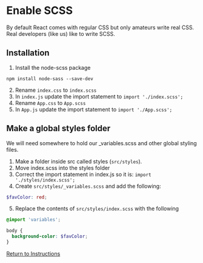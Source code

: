 # Enable SCSS
By default React comes with regular CSS but only amateurs write real CSS.  Real developers (like us) like to write SCSS.

## Installation

1.  Install the node-scss package

```shell
npm install node-sass --save-dev
```
2.  Rename `index.css` to `index.scss`
3.  In `index.js` update the import statement to `import './index.scss';`
4.  Rename `App.css` to `App.scss`
5.  In `App.js` update the import statement to `import './App.scss';`

## Make a global styles folder

We will need somewhere to hold our _variables.scss and other global styling files.
1. Make a folder inside src called styles (`src/styles`).
2. Move index.scss into the styles folder
3. Correct the import statement in index.js so it is:
`import './styles/index.scss';`
4. Create `src/styles/_variables.scss` and add the following:
```scss
$favColor: red;
```
5. Replace the contents of `src/styles/index.scss` with the following
```scss
@import 'variables';

body {
  background-color: $favColor;
}
```


[Return to Instructions](../react-setup.md)